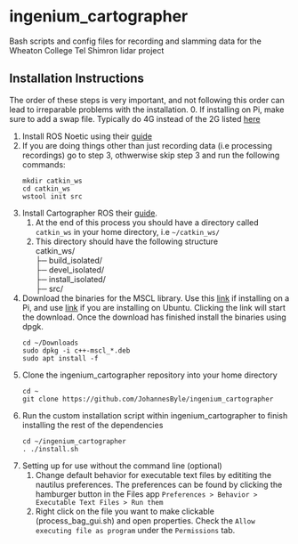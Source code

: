 # ingenium_cartographer
Bash scripts and config files for recording and slamming data for the Wheaton College Tel Shimron lidar project

## Installation Instructions
The order of these steps is very important, and not following this order can lead to irreparable problems with the installation.
0. If installing on Pi, make sure to add a swap file. Typically do 4G instead of the 2G listed [here](https://linuxize.com/post/how-to-add-swap-space-on-ubuntu-20-04/)

1. Install ROS Noetic using their [guide](http://wiki.ros.org/noetic/Installation/Ubuntu)
2. If you are doing things other than just recording data (i.e processing recordings) go to step 3, othwerwise skip step 3 and run the following commands:
    ```
    mkdir catkin_ws
    cd catkin_ws
    wstool init src
    ```
3. Install Cartographer ROS their [guide](https://google-cartographer-ros.readthedocs.io/en/latest/compilation.html). 
    1. At the end of this process you should have a directory called `catkin_ws` in your home directory, i.e `~/catkin_ws/`
    2. This directory should have the following structure\
      catkin_ws/\
      ├─ build_isolated/\
      ├─ devel_isolated/\
      ├─ install_isolated/\
      ├─ src/
4. Download the binaries for the MSCL library. Use this [link](https://github.com/LORD-MicroStrain/MSCL/releases/download/v61.1.6/c++-mscl_61.1.6_armhf.deb) if installing on a Pi, and use [link](https://github.com/LORD-MicroStrain/MSCL/releases/download/v61.1.6/c++-mscl_61.1.6_amd64.deb) if you are installing on Ubuntu. Clicking the link will start the download. Once the download has finished install the binaries using dpgk.
    ```
    cd ~/Downloads
    sudo dpkg -i c++-mscl_*.deb
    sudo apt install -f     
    ```
5. Clone the ingenium_cartographer repository into your home directory
    ```
    cd ~
    git clone https://github.com/JohannesByle/ingenium_cartographer
    ```
6. Run the custom installation script within ingenium_cartographer to finish installing the rest of the dependencies
    ```
    cd ~/ingenium_cartographer
    . ./install.sh
    ```
7. Setting up for use without the command line (optional)
    1. Change default behavior for executable text files by edititing the nautilus preferences. The preferences can be found by clicking the hamburger button in the Files app `Preferences > Behavior > Executable Text Files > Run them`
    2. Right click on the file you want to make clickable (process_bag_gui.sh) and open properties. Check the `Allow executing file as program` under the `Permissions` tab.
